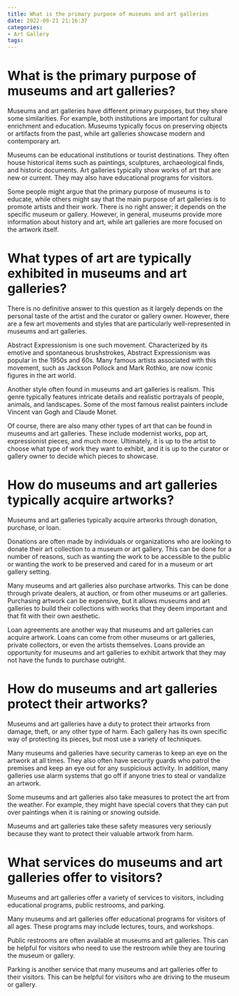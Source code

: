```yaml
---
title: What is the primary purpose of museums and art galleries
date: 2022-09-21 21:16:37
categories:
- Art Gallery
tags:
---
```



#  What is the primary purpose of museums and art galleries?

Museums and art galleries have different primary purposes, but they share some similarities. For example, both institutions are important for cultural enrichment and education. Museums typically focus on preserving objects or artifacts from the past, while art galleries showcase modern and contemporary art.

Museums can be educational institutions or tourist destinations. They often house historical items such as paintings, sculptures, archaeological finds, and historic documents. Art galleries typically show works of art that are new or current. They may also have educational programs for visitors.

Some people might argue that the primary purpose of museums is to educate, while others might say that the main purpose of art galleries is to promote artists and their work. There is no right answer; it depends on the specific museum or gallery. However, in general, museums provide more information about history and art, while art galleries are more focused on the artwork itself.

#  What types of art are typically exhibited in museums and art galleries?

There is no definitive answer to this question as it largely depends on the personal taste of the artist and the curator or gallery owner. However, there are a few art movements and styles that are particularly well-represented in museums and art galleries.

Abstract Expressionism is one such movement. Characterized by its emotive and spontaneous brushstrokes, Abstract Expressionism was popular in the 1950s and 60s. Many famous artists associated with this movement, such as Jackson Pollock and Mark Rothko, are now iconic figures in the art world.

Another style often found in museums and art galleries is realism. This genre typically features intricate details and realistic portrayals of people, animals, and landscapes. Some of the most famous realist painters include Vincent van Gogh and Claude Monet.

Of course, there are also many other types of art that can be found in museums and art galleries. These include modernist works, pop art, expressionist pieces, and much more. Ultimately, it is up to the artist to choose what type of work they want to exhibit, and it is up to the curator or gallery owner to decide which pieces to showcase.

#  How do museums and art galleries typically acquire artworks?

Museums and art galleries typically acquire artworks through donation, purchase, or loan.

Donations are often made by individuals or organizations who are looking to donate their art collection to a museum or art gallery. This can be done for a number of reasons, such as wanting the work to be accessible to the public or wanting the work to be preserved and cared for in a museum or art gallery setting.

Many museums and art galleries also purchase artworks. This can be done through private dealers, at auction, or from other museums or art galleries. Purchasing artwork can be expensive, but it allows museums and art galleries to build their collections with works that they deem important and that fit with their own aesthetic.

Loan agreements are another way that museums and art galleries can acquire artwork. Loans can come from other museums or art galleries, private collectors, or even the artists themselves. Loans provide an opportunity for museums and art galleries to exhibit artwork that they may not have the funds to purchase outright.

#  How do museums and art galleries protect their artworks?

Museums and art galleries have a duty to protect their artworks from damage, theft, or any other type of harm. Each gallery has its own specific way of protecting its pieces, but most use a variety of techniques.

Many museums and galleries have security cameras to keep an eye on the artwork at all times. They also often have security guards who patrol the premises and keep an eye out for any suspicious activity. In addition, many galleries use alarm systems that go off if anyone tries to steal or vandalize an artwork.

Some museums and art galleries also take measures to protect the art from the weather. For example, they might have special covers that they can put over paintings when it is raining or snowing outside.

Museums and art galleries take these safety measures very seriously because they want to protect their valuable artwork from harm.

#  What services do museums and art galleries offer to visitors?

Museums and art galleries offer a variety of services to visitors, including educational programs, public restrooms, and parking.

Many museums and art galleries offer educational programs for visitors of all ages. These programs may include lectures, tours, and workshops.

Public restrooms are often available at museums and art galleries. This can be helpful for visitors who need to use the restroom while they are touring the museum or gallery.

Parking is another service that many museums and art galleries offer to their visitors. This can be helpful for visitors who are driving to the museum or gallery.